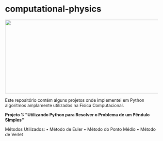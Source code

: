 # computational-physics
<p align="center">
  <img width="1000" height="243" src="https://github.com/lis-r-barreto/computational-physics/blob/master/cover.png">
</p>

Este repositório contém alguns projetos onde implementei em Python algoritmos amplamente utilizados na Física Computacional.

<b>Projeto 1: "Utilizando Python para Resolver o Problema de um Pêndulo Simples"</b>

Métodos Utilizados:
 • Método de Euler
 • Método do Ponto Médio
 • Método de Verlet

